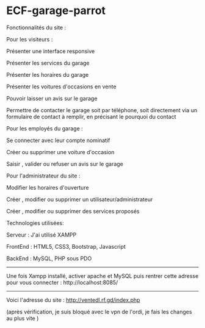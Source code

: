 # ECF-garage-parrot


Fonctionnalités du site :


Pour les visiteurs :


Présenter une interface responsive

Présenter les services du garage

Présenter les horaires du garage

Présenter les voitures d'occasions en vente

Pouvoir laisser un avis sur le garage

Permettre de contacter le garage soit par téléphone, soit directement via un formulaire de contact à remplir, en précisant le pourquoi du contact



Pour les employés du garage :

Se connecter avec leur compte nominatif

Créer ou supprimer une voiture d'occasion

Saisir , valider ou refuser un avis sur le garage




Pour l'administrateur du site :

Modifier les horaires d'ouverture

Créer , modifier ou supprimer un utilisateur/administrateur

Créer , modifier ou supprimer des services proposés



Technologies utilisées: 

Serveur : J'ai utilisé XAMPP

FrontEnd : HTML5, CSS3, Bootstrap, Javascript

BackEnd : MySQL, PHP sous PDO

_______________________________________________________________
Une fois Xampp installé, activer apache et MySQL
puis rentrer cette adresse pour vous connecter : http://localhost:8085/
_______________________________________________________________

Voici l'adresse du site :  http://ventedl.rf.gd/index.php

(après vérification, je suis bloqué avec le vpn de l'ordi, je fais les changes au plus vite )

